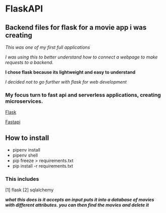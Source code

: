 # FlaskAPI
## Backend files for flask for a movie app i was creating
_This was one of my first full applications_

_I was using this to better understand how to connect a webpage to make requests to a backend._

**I chose flask because its lightweight and easy to understand**

_I decided not to go further with flask for web development_
### My focus turn to fast api and serverless applications, creating microservices.

 [Flask](https://flask.palletsprojects.com/en/1.1.x/)
 
 [Fastapi](https://fastapi.tiangolo.com/)


## How to install
* pipenv install
* pipenv shell
* pip freeze > requirements.txt
* pip install -r requirements.txt

### This includes
[1] flask
[2] sqlalchemy

**_what this does is it accepts an input puts it into a database of movies with different attributes. you can then find the movies and delete it_**
